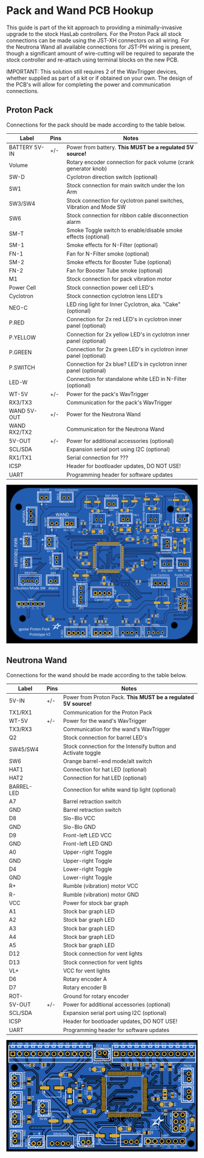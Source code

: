 # Pack and Wand PCB Hookup

This guide is part of the kit approach to providing a minimally-invasive upgrade to the stock HasLab controllers. For the Proton Pack all stock connections can be made using the JST-XH connectors on all wiring. For the Neutrona Wand all available connections for JST-PH wiring is present, though a significant amount of wire-cutting will be required to separate the stock controller and re-attach using terminal blocks on the new PCB.

IMPORTANT: This solution still requires 2 of the WavTrigger devices, whether supplied as part of a kit or if obtained on your own. The design of the PCB's will allow for completing the power and communication connections.

## Proton Pack

Connections for the pack should be made according to the table below.

| Label | Pins | Notes |
|-------|------|-------|
| BATTERY 5V-IN | +/\- | Power from battery. **This MUST be a regulated 5V source!** |
| Volume | | Rotary encoder connection for pack volume (crank generator knob) |
| SW-D | | Cyclotron direction switch (optional) |
| SW1 | | Stock connection for main switch under the Ion Arm |
| SW3/SW4 | | Stock connection for cyclotron panel switches, Vibration and Mode SW |
| SW6 | | Stock connection for ribbon cable disconnection alarm |
| SM-T | | Smoke Toggle switch to enable/disable smoke effects (optional) |
| SM-1 | | Smoke effects for N-Filter (optional) |
| FN-1 | | Fan for N-Filter smoke (optional) |
| SM-2 | | Smoke effects for Booster Tube (optional) |
| FN-2 | | Fan for Booster Tube smoke (optional) |
| M1 | | Stock connection for pack vibration motor |
| Power Cell | | Stock connection power cell LED's |
| Cyclotron | | Stock connection cyclotron lens LED's |
| NEO-C | | LED ring light for Inner Cyclotron, aka. "Cake" (optional) |
| P.RED | | Connection for 2x red LED's in cyclotron inner panel (optional) |
| P.YELLOW | | Connection for 2x yellow LED's in cyclotron inner panel (optional) |
| P.GREEN | | Connection for 2x green LED's in cyclotron inner panel (optional) |
| P.SWITCH | | Connection for 2x blue? LED's in cyclotron inner panel (optional) |
| LED-W | | Connection for standalone white LED in N-Filter (optional) |
| WT-5V | +/\- | Power for the pack's WavTrigger |
| RX3/TX3 | | Communication for the pack's WavTrigger |
| WAND 5V-OUT | +/\- | Power for the Neutrona Wand |
| WAND RX2/TX2 | | Communication for the Neutrona Wand |
| 5V-OUT | +/\- | Power for additional accessories (optional) |
| SCL/SDA | | Expansion serial port using I2C (optional) |
| RX1/TX1 | | Serial connection for ??? |
| ICSP | | Header for bootloader updates, DO NOT USE! |
| UART | | Programming header for software updates |

![](images/PackPCB-Labels.png)


## Neutrona Wand

Connections for the wand should be made according to the table below.

| Label | Pins | Notes |
|-------|------|-------|
| 5V-IN | +/\- | Power from Proton Pack. **This MUST be a regulated 5V source!** |
| TX1/RX1 | | Communication for the Proton Pack |
| WT-5V | +/\- | Power for the wand's WavTrigger |
| TX3/RX3 | | Communication for the wand's WavTrigger |
| Q2 | | Stock connection for barrel LED's |
| SW45/SW4 | | Stock connection for the Intensify button and Activate toggle |
| SW6 | | Orange barrel-end mode/alt switch |
| HAT1 | | Connection for hat LED (optional) |
| HAT2 | | Connection for hat LED (optional) |
| BARREL-LED | | Connection for white wand tip light (optional) |
| A7 | | Barrel retraction switch |
| GND | | Barrel retraction switch |
| D8 | | Slo-Blo VCC |
| GND | | Slo-Blo GND |
| D9 | | Front-left LED VCC |
| GND | | Front-left LED GND |
| A0 | | Upper-right Toggle |
| GND | | Upper-right Toggle |
| D4 | | Lower-right Toggle |
| GND | | Lower-right Toggle |
| R+ | | Rumble (vibration) motor VCC |
| R- | | Rumble (vibration) motor GND |
| VCC | | Power for stock bar graph |
| A1 | | Stock bar graph LED |
| A2 | | Stock bar graph LED |
| A3 | | Stock bar graph LED |
| A4 | | Stock bar graph LED |
| A5 | | Stock bar graph LED |
| D12 | | Stock connection for vent lights |
| D13 | | Stock connection for vent lights |
| VL+ | | VCC for vent lights |
| D6 | | Rotary encoder A |
| D7 | | Rotary encoder B |
| ROT- | | Ground for rotary encoder |
| 5V-OUT | +/\- | Power for additional accessories (optional) |
| SCL/SDA | | Expansion serial port using I2C (optional) |
| ICSP | | Header for bootloader updates, DO NOT USE! |
| UART | | Programming header for software updates |

![](images/WandPCB-Labels.png)
